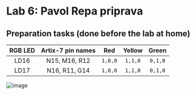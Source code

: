 # Lab 6: Pavol Repa priprava

## Preparation tasks (done before the lab at home)

| **RGB LED** | **Artix-7 pin names** | **Red** | **Yellow** | **Green** |
| :-: | :-: | :-: | :-: | :-: |
| LD16 | N15, M16, R12 | `1,0,0` | `1,1,0` | `0,1,0` |
| LD17 | N16, R11, G14 | `1,0,0` | `1,1,0` | `0,1,0` |

 ![image](https://user-images.githubusercontent.com/99768688/161849477-7215a387-101d-48ee-9324-3239b2f0b88b.png)
